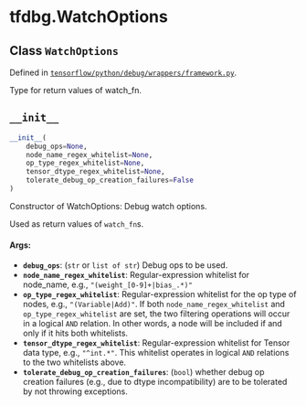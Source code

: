 <div itemscope itemtype="http://developers.google.com/ReferenceObject">
<meta itemprop="name" content="tfdbg.WatchOptions" />
<meta itemprop="path" content="Stable" />
<meta itemprop="property" content="__init__"/>
</div>

# tfdbg.WatchOptions

## Class `WatchOptions`





Defined in [`tensorflow/python/debug/wrappers/framework.py`](/code/stable/tensorflow/python/debug/wrappers/framework.py).

Type for return values of watch_fn.

<h2 id="__init__"><code>__init__</code></h2>

``` python
__init__(
    debug_ops=None,
    node_name_regex_whitelist=None,
    op_type_regex_whitelist=None,
    tensor_dtype_regex_whitelist=None,
    tolerate_debug_op_creation_failures=False
)
```

Constructor of WatchOptions: Debug watch options.

Used as return values of `watch_fn`s.

#### Args:

* <b>`debug_ops`</b>: (`str` or `list of str`) Debug ops to be used.
* <b>`node_name_regex_whitelist`</b>: Regular-expression whitelist for node_name,
    e.g., `"(weight_[0-9]+|bias_.*)"`
* <b>`op_type_regex_whitelist`</b>: Regular-expression whitelist for the op type of
    nodes, e.g., `"(Variable|Add)"`.
    If both `node_name_regex_whitelist` and `op_type_regex_whitelist`
    are set, the two filtering operations will occur in a logical `AND`
    relation. In other words, a node will be included if and only if it
    hits both whitelists.
* <b>`tensor_dtype_regex_whitelist`</b>: Regular-expression whitelist for Tensor
    data type, e.g., `"^int.*"`.
    This whitelist operates in logical `AND` relations to the two whitelists
    above.
* <b>`tolerate_debug_op_creation_failures`</b>: (`bool`) whether debug op creation
    failures (e.g., due to dtype incompatibility) are to be tolerated by not
    throwing exceptions.



